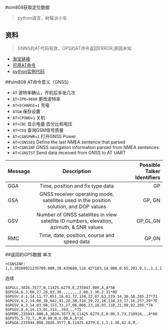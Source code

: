 #sim808获取定位数据
>python语言，树莓派小车

## 资料
> GNNS的AT代码有效，GPS的AT命令返回ERROR,原因未知
* [淘宝链接](https://item.taobao.com/item.htm?spm=a1z09.2.0.0.qqHedH&id=533784908573&_u=l8cjafjfd3c)
* [可用AT命令](http://www.elecrow.com/wiki/index.php?title=SIM808_GPRS/GSM%2BGPS_Shield_v1.1)
* [python实例代码](https://pcdotfan.com/2016/07/11/simcom-gps-works-with-amap-degeocoding-service/)

##sim808 AT命令意义（GNSS）
* `AT`  波特率确认，开机后多发几次
* `AT+IPR=9600` 更改波特率
* `AT+ECHARGE=1` 充电
* `AT&W` 保存设置
* `AT+CPOWD=1` 关机
* `AT+CBC` 显示电量 百分比和电压
* `AT+CSQ` 查询GSM信号质量
* `AT+CGNSPWR=1` 打开GNSS Power
* `AT+CGNSSEQ` Define the last NMEA sentence that parsed
* `AT+CGNSINF` GNSS navigation information parsed from NMEA sentences
* `AT+CGNSTST` Send data received from GNSS to AT UART

|Message |Description |Possible Talker Identifiers|
|--------|:--------------:|-------------------------:|
|GGA     |Time, position and fix type data| GP|
|GSA     |GNSS receiver operating mode, satellites used in the position solution, and DOP values| GP, GN|
|GSV |Number of GNSS satellites in view satellite ID numbers, elevation, azimuth, & SNR values |GP,GL,GN|
|RMC| Time, date, position, course and speed data| GP,GN|

##返回的GPS数据
单次 
```
+CGNSINF: 1,1,20160921235709.000,30.439608,114.427183,14.900,0.65,201.0,1,,1.2,1.6,0.9,,14,4,,,37,,
```

连续 
```
$GPGLL,3026.3577,N,11425.6279,E,235943.000,A,A*5B
$GPGSA,A,3,08,27,28,03,30,,,,,,,,2.68,1.36,2.31*0D
$GPGSV,4,1,14,11,77,051,16,01,72,134,22,07,63,219,14,30,58,285,27*71
$GPGSV,4,2,14,08,38,042,41,28,30,316,39,22,16,134,23,17,16,257,20*7E
$GPGSV,4,3,14,03,08,153,31,27,06,060,23,16,03,110,21,09,02,205,*7A
$GPGSV,4,4,14,13,01,313,,193,,,*75
$GPRMC,235943.000,A,3026.3577,N,11425.6279,E,0.00,5.73,210916,,,A*60
$GPVTG,5.73,T,,M,0.00,N,0.00,K,A*3C
$GPGGA,235944.000,3026.3577,N,11425.6279,E,1,5,1.36,42.8,M,-
```